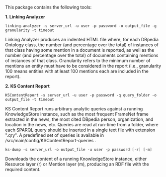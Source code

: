 This package contains the following tools:

**1. Linking Analyzer**

```
linking-analyzer -s server_url -u user -p password -o output_file -g granularity -t timeout
```
Linking Analyzer produces an indented HTML file where, for each DBpedia Ontology class, the number (and percentage over the total) of instances of that class having some mention in a document is reported, as well as the number (and percentage over the total) of documents containing mentions of instances of that class. Granularity refers to the minimum number of mentions an entity must have to be considered in the report (i.e., granularity 100 means entities with at least 100 mentions each are included in the report).

**2. KS Content Report**

```
KSContentReport -s server_url -u user -p password -q query_folder -o output_file -t timeout
```
KS Content Report runs arbitrary analytic queries against a running KnowledgeStore instance, such as the most frequent FrameNet frame extracted in the news, the most cited DBpedia person, organization, and location in the news, etc. Queries are read at run-time from a folder, where each SPARQL query should be inserted in a single text file with extension ".qry". A predefined set of queries is available in /src/main/config/KSContentReport-queries .

```
ks-dump -s server_url -o output_file -u user -p password [-r] [-m]
```
Downloads the content of a running KnowledgeStore instance, either Resource layer (r) or Mention layer (m), producing an RDF file with the required content.
